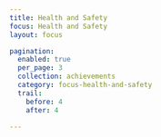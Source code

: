 ```yaml
---
title: Health and Safety
focus: Health and Safety
layout: focus

pagination:
  enabled: true
  per_page: 3
  collection: achievements
  category: focus-health-and-safety
  trail:
    before: 4
    after: 4
    
---
```

